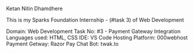 Ketan Nitin Dhamdhere

This is my Sparks Foundation Internship - (#task 3) of Web Development

Domain: Web Development
Task No: #3 - Payment Gateway Integration
Languages used: HTML, CSS
IDE: VS Code
Hosting Platform: 000webhost
Payment Getway: Razor Pay
Chat Bot: twak.to
